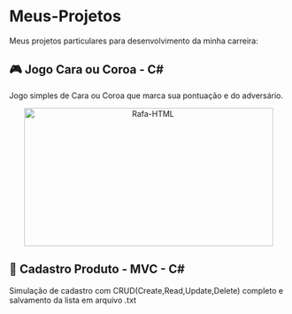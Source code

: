 # Meus-Projetos
Meus projetos particulares para desenvolvimento da minha carreira:

## 🎮  Jogo Cara ou Coroa - C#
Jogo simples de Cara ou Coroa que marca sua pontuação e do adversário.
<div align="center">
   <img align="center"  alt="Rafa-HTML" height="250" width="450" src="https://media.discordapp.net/attachments/1022605277469626472/1101281757208260648/Peek_27-04-2023_19-51.gif">
</div>

##

## 📖  Cadastro Produto - MVC - C#
Simulação de cadastro com CRUD(Create,Read,Update,Delete) completo e salvamento da lista em arquivo .txt
